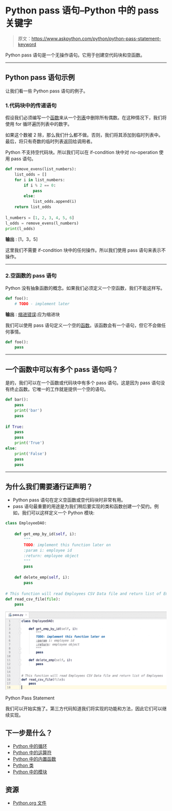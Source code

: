 # Python pass 语句–Python 中的 pass 关键字

> 原文：<https://www.askpython.com/python/python-pass-statement-keyword>

Python pass 语句是一个无操作语句。它用于创建空代码块和空函数。

* * *

## Python pass 语句示例

让我们看一些 Python pass 语句的例子。

### 1.代码块中的传递语句

假设我们必须编写一个[函数](https://www.askpython.com/python/python-functions)来从一个[列表](https://www.askpython.com/python/list/python-list)中删除所有偶数。在这种情况下，我们将使用 for 循环遍历列表中的数字。

如果这个数被 2 除，那么我们什么都不做。否则，我们将其添加到临时列表中。最后，将只有奇数的临时列表返回给调用者。

Python 不支持空代码块。所以我们可以在 if-condition 块中对 no-operation 使用 pass 语句。

```py
def remove_evens(list_numbers):
    list_odds = []
    for i in list_numbers:
        if i % 2 == 0:
            pass
        else:
            list_odds.append(i)
    return list_odds

l_numbers = [1, 2, 3, 4, 5, 6]
l_odds = remove_evens(l_numbers)
print(l_odds)

```

**输出** : [1，3，5]

这里我们不需要 if-condition 块中的任何操作。所以我们使用 pass 语句来表示不操作。

* * *

### 2.空函数的 pass 语句

Python 没有抽象函数的概念。如果我们必须定义一个空函数，我们不能这样写。

```py
def foo():
    # TODO - implement later

```

**输出** : [缩进错误](https://www.askpython.com/python/python-indentation):应为缩进块

我们可以使用 pass 语句定义一个空的[函数](https://www.askpython.com/python/python-functions)。该函数会有一个语句，但它不会做任何事情。

```py
def foo():
    pass

```

* * *

## 一个函数中可以有多个 pass 语句吗？

是的，我们可以在一个函数或代码块中有多个 pass 语句。这是因为 pass 语句没有终止函数。它唯一的工作就是提供一个空的语句。

```py
def bar():
    pass
    print('bar')
    pass

if True:
    pass
    pass
    print('True')
else:
    print('False')
    pass
    pass

```

* * *

## 为什么我们需要通行证声明？

*   Python pass 语句在定义空函数或空代码块时非常有用。
*   pass 语句最重要的用途是为我们稍后要实现的类和函数创建一个契约。例如，我们可以这样定义一个 Python 模块:

```py
class EmployeeDAO:

    def get_emp_by_id(self, i):
        """
        TODO: implement this function later on
        :param i: employee id
        :return: employee object
        """
        pass

    def delete_emp(self, i):
        pass

# This function will read Employees CSV Data file and return list of Employees
def read_csv_file(file):
    pass

```

![Python Pass Statement](img/de75a63d6a013fd30c646cb4103362c2.png)

Python Pass Statement

我们可以开始实施了。第三方代码知道我们将实现的功能和方法，因此它们可以继续实现。

## 下一步是什么？

*   [Python 中的循环](https://www.askpython.com/python/python-loops-in-python)
*   [Python 中的运算符](https://www.askpython.com/python/python-operators)
*   [Python 中的内置函数](https://www.askpython.com/python/built-in-methods/python-built-in-functions-brief-overview)
*   [Python 类](https://www.askpython.com/python/oops/python-classes-objects)
*   [Python 中的模块](https://www.askpython.com/python-modules/python-modules)

## 资源

*   [Python.org 文件](https://docs.python.org/3/tutorial/controlflow.html#pass-statements)
